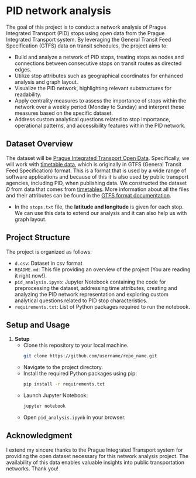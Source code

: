 # PID network analysis

The goal of this project is to conduct a network analysis of Prague Integrated Transport (PID) stops using open data from 
the Prague Integrated Transport system. By leveraging the General Transit Feed Specification (GTFS) data on transit 
schedules, the project aims to:

- Build and analyze a network of PID stops, treating stops as nodes and connections between consecutive stops on transit 
routes as directed edges.
- Utilize stop attributes such as geographical coordinates for enhanced analysis and graph layout.
- Visualize the PID network, highlighting relevant substructures for readability.
- Apply centrality measures to assess the importance of stops within the network over a weekly period (Monday to Sunday) 
and interpret these measures based on the specific dataset.
- Address custom analytical questions related to stop importance, operational patterns, and accessibility features within 
the PID network.

## Dataset Overview

The dataset will be [Prague Integrated Transport Open Data](https://pid.cz/o-systemu/opendata/). Specifically, we will 
work with [timetable data](https://pid.cz/o-systemu/opendata/#h-gtfs), which is originally in GTFS (General Transit Feed 
Specification) format. This is a format that is used by a wide range of software applications and because of this it is 
also used by public transport agencies, including PID, when publishing data. We constructed the dataset $D$ from data that 
comes from [timetables](https://pid.cz/o-systemu/opendata/#h-gtfs). More information about all the files and their 
attributes can be found in the [GTFS format documentation](https://developers.google.com/transit/gtfs/reference).

* In the `stops.txt` file, the **latitude and longitude** is given for each stop. We can use this data to extend our 
analysis and it can also help us with graph layout.

## Project Structure
The project is organized as follows:
- `d.csv`: Dataset in csv format
- `README.md`: This file providing an overview of the project (You are reading it right now!).
- `pid_analysis.ipynb`: Jupyter Notebook containing the code for preprocessing the dataset, addressing time attributes, 
                        creating and analyzing the PID network representation and exploring custom analytical questions 
                        related to PID stop characteristics.
- `requirements.txt`: List of Python packages required to run the notebook.

## Setup and Usage
1. **Setup**
   - Clone this repository to your local machine.
      ```bash
      git clone https://github.com/username/repo_name.git
      ```
   - Navigate to the project directory.
   - Install the required Python packages using pip:
     ```bash
     pip install -r requirements.txt
     ```
   - Launch Jupyter Notebook:
     ```bash
     jupyter notebook
     ```
   - Open `pid_analysis.ipynb` in your browser.

## Acknowledgment
I extend my sincere thanks to the Prague Integrated Transport system for providing the open dataset necessary for this 
network analysis project. The availability of this data enables valuable insights into public transportation networks. 
Thank you!